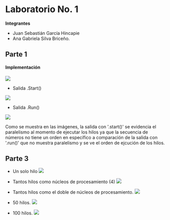 # Laboratorio No. 1

**Integrantes**
- Juan Sebastián García Hincapie
- Ana Gabriela Silva Briceño. 

## Parte 1

#### Implementación

![](https://github.com/gabrielaasilva/GarciaSilva_Lab01ARSW-/blob/master/img/img1)

- Salida .Start()

![](https://github.com/gabrielaasilva/GarciaSilva_Lab01ARSW-/blob/master/img/img%202)

- Salida .Run()

![](https://github.com/gabrielaasilva/GarciaSilva_Lab01ARSW-/blob/master/img/img3)

Como se muestra en las imágenes, la salida con '.start()' se evidencia el paralelismo al momento de ejecutar los hilos ya que la secuencia de números no tiene un orden en específico a comparación de la salida con '.run()' que no muestra paralelismo y se ve el orden de ejcución de los hilos.

## Parte 3

- Un solo hilo
![](https://github.com/gabrielaasilva/GarciaSilva_Lab01ARSW-/blob/master/img/n1)

- Tantos hilos como núcleos de procesamiento (4)
![](https://github.com/gabrielaasilva/GarciaSilva_Lab01ARSW-/blob/master/img/n2)

- Tantos hilos como el doble de núcleos de procesamiento.
![](https://github.com/gabrielaasilva/GarciaSilva_Lab01ARSW-/blob/master/img/n3)

- 50 hilos.
![](https://github.com/gabrielaasilva/GarciaSilva_Lab01ARSW-/blob/master/img/n5)

- 100 hilos.
![](https://github.com/gabrielaasilva/GarciaSilva_Lab01ARSW-/blob/master/img/n6)




